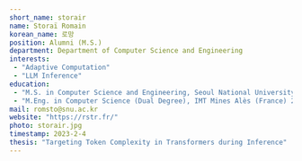 ```yaml
---
short_name: storair
name: Storaï Romain
korean_name: 로망
position: Alumni (M.S.)
department: Department of Computer Science and Engineering
interests:
 - "Adaptive Computation"
 - "LLM Inference"
education:
 - "M.S. in Computer Science and Engineering, Seoul National University 2023~2025"
 - "M.Eng. in Computer Science (Dual Degree), IMT Mines Alès (France) 2021~2025"
mail: romsto@snu.ac.kr
website: "https://rstr.fr/"
photo: storair.jpg
timestamp: 2023-2-4
thesis: "Targeting Token Complexity in Transformers during Inference"
---
```

